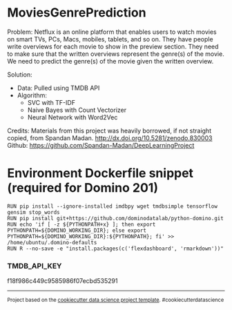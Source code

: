 MoviesGenrePrediction
==============================

Problem: 
Netflux is an online platform that enables users to watch movies on smart TVs, PCs, Macs, mobiles, tablets, and so on. They have people write overviews for each movie to show in the preview section. They need to make sure that the written overviews represent the genre(s) of the movie.
We need to predict the genre(s) of the movie given the written overview.


Solution:
- Data: Pulled using TMDB API
- Algorithm:
  - SVC with TF-IDF
  - Naive Bayes with Count Vectorizer
  - Neural Network with Word2Vec

Credits:
Materials from this project was heavily borrowed, if not straight copied, from Spandan Madan. http://dx.doi.org/10.5281/zenodo.830003 
Github: https://github.com/Spandan-Madan/DeepLearningProject

# Environment Dockerfile snippet (required for Domino 201)
```
RUN pip install --ignore-installed imdbpy wget tmdbsimple tensorflow gensim stop_words
RUN pip install git+https://github.com/dominodatalab/python-domino.git
RUN echo 'if [ -z ${PYTHONPATH+x} ]; then export PYTHONPATH=${DOMINO_WORKING_DIR}; else export PYTHONPATH=${DOMINO_WORKING_DIR}:${PYTHONPATH}; fi' >> /home/ubuntu/.domino-defaults
RUN R --no-save -e "install.packages(c('flexdashboard', 'rmarkdown'))"
```

### TMDB_API_KEY
f18f986c449c9585986f07ecbd535291


--------

<p><small>Project based on the <a target="_blank" href="https://drivendata.github.io/cookiecutter-data-science/">cookiecutter data science project template</a>. #cookiecutterdatascience</small></p>
